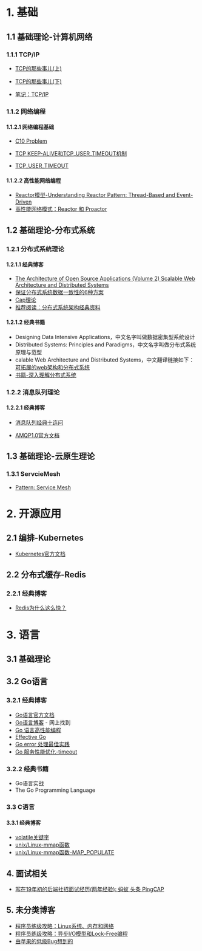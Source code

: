 # 1. 基础
## 1.1 基础理论-计算机网络
### 1.1.1 TCP/IP
- [TCP的那些事儿(上)](https://coolshell.cn/articles/11564.html) 

- [TCP的那些事儿(下)](https://coolshell.cn/articles/11609.html)

- [笔记：TCP/IP](https://github.com/zhan81776075/Learning/blob/main/%E8%AE%A1%E7%AE%97%E6%9C%BA%E5%9F%BA%E7%A1%80/%E8%AE%A1%E7%AE%97%E6%9C%BA%E7%BD%91%E7%BB%9C/tcpip.md)

### 1.1.2 网络编程
#### 1.1.2.1 网络编程基础
- [C10 Problem](https://en.wikipedia.org/wiki/C10k_problem)

- [TCP KEEP-ALIVE和TCP_USER_TIMEOUT机制](https://blog.csdn.net/u014436243/article/details/116856572)

- [TCP_USER_TIMEOUT](https://xujianhai.fun/posts/tcp_user_timeout/)

#### 1.1.2.2 高性能网络编程
- [Reactor模型-Understanding Reactor Pattern: Thread-Based and Event-Driven](https://dzone.com/articles/understanding-reactor-pattern-thread-based-and-eve)
- [高性能网络模式：Reactor 和 Proactor](https://www.xiaolincoding.com/os/8_network_system/reactor.html#%E6%BC%94%E8%BF%9B)

## 1.2 基础理论-分布式系统
### 1.2.1 分布式系统理论
#### 1.2.1.1 经典博客
- [The Architecture of Open Source Applications (Volume 2) Scalable Web Architecture and Distributed Systems](https://aosabook.org/en/v2/distsys.html)
- [保证分布式系统数据一致性的6种方案](https://cloud.tencent.com/developer/article/1041507)
- [Cap理论](https://cloud.tencent.com/developer/article/1860632)
- [推荐阅读：分布式系统架构经典资料](https://time.geekbang.org/column/article/2080)

#### 1.2.1.2 经典书籍
- Designing Data Intensive Applications，中文名字叫做数据密集型系统设计
- Distributed Systems: Principles and Paradigms，中文名字叫做分布式系统原理与范型
- calable Web Architecture and Distributed Systems，中文翻译链接如下：[可拓展的web架构和分布式系统](http://nettee.github.io/posts/2016/Scalable-Web-Architecture-and-Distributed-Systems/)
- [书籍-深入理解分布式系统](https://github.com/zhan81776075/Learning/tree/main/%E5%88%86%E5%B8%83%E5%BC%8F%E7%B3%BB%E7%BB%9F/%E5%88%86%E5%B8%83%E5%BC%8F%E7%B3%BB%E7%BB%9F%E7%90%86%E8%AE%BA)

### 1.2.2 消息队列理论
####  1.2.2.1 经典博客
- [消息队列经典十连问](https://ost.51cto.com/posts/13284)

- [AMQP1.0官方文档](https://www.amqp.org/specification/1.0/amqp-org-download)

## 1.3 基础理论-云原生理论
### 1.3.1 ServcieMesh
- [Pattern: Service Mesh](https://philcalcado.com/2017/08/03/pattern_service_mesh.html)

# 2. 开源应用
## 2.1 编排-Kubernetes
- [Kubernetes官方文档](https://kubernetes.io/zh-cn/docs/concepts/overview/working-with-objects/)

## 2.2 分布式缓存-Redis
### 2.2.1 经典博客
- [Redis为什么这么快？](https://juejin.cn/post/6978280894704386079)

# 3. 语言
## 3.1 基础理论
## 3.2 Go语言
### 3.2.1 经典博客
- [Go语言官方文档](https://go-zh.org/doc/)
- [Go语言博客](https://www.flysnow.org) - 网上找到
- [Go 语言高性能编程](https://geektutu.com/post/high-performance-go.html)
- [Effective Go](https://go.dev/doc/effective_go#allocation_new)
- [Go error 处理最佳实践](https://mytechshares.com/2021/11/22/go-error-best-practice/)
- [Go 服务性能优化-timeout](https://mp.weixin.qq.com/s/jGGCccMOx4s5asG2IXWNMQ)

### 3.2.2 经典书籍
- Go语言实战
- The Go Programming Language

### 3.3 C语言
#### 3.3.1 经典博客
- [volatile关键字](https://www.cnblogs.com/yc_sunniwell/archive/2010/07/14/1777432.html)
- [unix/Linux-mmap函数](https://cloud.tencent.com/developer/article/1797000)
- [unix/Linux-mmap函数-MAP_POPULATE](https://blog.yufeng.info/archives/2481)

## 4. 面试相关
- [写在19年初的后端社招面试经历(两年经验): 蚂蚁 头条 PingCAP](https://github.com/aylei/interview)

## 5. 未分类博客
- [程序员练级攻略：Linux系统、内存和网络](https://time.geekbang.org/column/article/9759)
- [程序员练级攻略：异步I/O模型和Lock-Free编程](https://time.geekbang.org/column/article/9851)
- [由苹果的低级Bug想到的](https://coolshell.cn/articles/11112.html)
